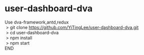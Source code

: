 ﻿# user-dashboard-dva

Use dva-framework,antd,redux </br>
  > git clone https://github.com/YiTingLee/user-dashboard-dva.git </br>
  > cd user-dashboard-dva </br>
  > npm install </br>
  > npm start </br>
END
